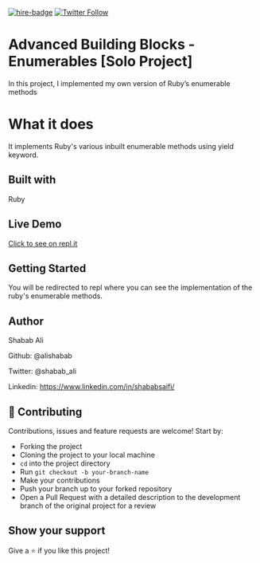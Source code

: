 
[![hire-badge](https://img.shields.io/badge/Consult%20/%20Hire%20Shabab-Click%20to%20Contact-brightgreen)](mailto:shababsaifi@gmail.com) [![Twitter Follow](https://img.shields.io/twitter/follow/shabab_ali?label=Follow%20Shabab%20on%20Twitter&style=social)](https://twitter.com/shabab_ali)

# Advanced Building Blocks - Enumerables [Solo Project]

In this project, I implemented my own version of Ruby’s enumerable methods

# What it does

It implements Ruby's various inbuilt enumerable methods using yield keyword.

## Built with

Ruby

## Live Demo

[Click to see on repl.it](https://repl.it/@shababsaifi/Advance-enumerable-methods-in-Ruby)

## Getting Started

You will be redirected to repl where you can see the implementation of the ruby's enumerable methods.


## Author

Shabab Ali

Github: @alishabab

Twitter: @shabab_ali

Linkedin: https://www.linkedin.com/in/shababsaifi/

## 🤝 Contributing

Contributions, issues and feature requests are welcome! Start by:

- Forking the project
- Cloning the project to your local machine
- `cd` into the project directory
- Run `git checkout -b your-branch-name`
- Make your contributions
- Push your branch up to your forked repository
- Open a Pull Request with a detailed description to the development branch of the original project for a review

## Show your support

Give a ⭐️ if you like this project!
